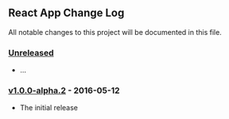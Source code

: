 ## React App Change Log

All notable changes to this project will be documented in this file.

### [Unreleased][unreleased]

- ...

### [v1.0.0-alpha.2] - 2016-05-12

- The initial release

[unreleased]: https://github.com/kriasoft/react-app/compare/v1.0.0-alpha.2...HEAD
[v1.0.0-alpha.2]: https://github.com/kriasoft/react-app/commit/0afe0fe7741723ea07ee87ad4b22382c2204c575
